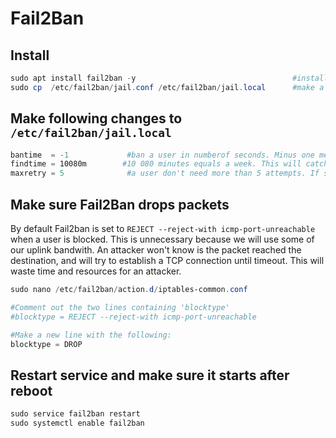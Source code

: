 # Fail2Ban

## Install
````powershell
sudo apt install fail2ban -y                                   #install and accept all the needed packets automatically
sudo cp  /etc/fail2ban/jail.conf /etc/fail2ban/jail.local      #make a copy of the file we can work on
````

## Make following changes to `/etc/fail2ban/jail.local `
````powershell
bantime  = -1             #ban a user in numberof seconds. Minus one means the user is banned forever.
findtime = 10080m        #10 080 minutes equals a week. This will catch slow and stealthy login attempts.
maxretry = 5              #a user don't need more than 5 attempts. If so, a user should have a lecture in password management.
````

## Make sure Fail2Ban drops packets
By default Fail2ban is set to `REJECT --reject-with icmp-port-unreachable` when a user is blocked. This is unnecessary because we will use some of our uplink bandwith. An attacker won't know is the packet reached the destination, and will try to establish a TCP connection until timeout. This will waste time and resources for an attacker.
````powershell
sudo nano /etc/fail2ban/action.d/iptables-common.conf                    #open the file

#Comment out the two lines containing 'blocktype'
#blocktype = REJECT --reject-with icmp-port-unreachable

#Make a new line with the following:
blocktype = DROP
````

## Restart service and make sure it starts after reboot
````powershell
sudo service fail2ban restart
sudo systemctl enable fail2ban
````
